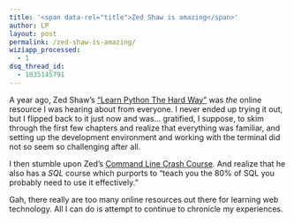 ```yaml
---
title: '<span data-rel="title">Zed Shaw is amazing</span>'
author: LP
layout: post
permalink: /zed-shaw-is-amazing/
wiziapp_processed:
  - 1
dsq_thread_id:
  - 1035145791
---
```


<p>
  A year ago, Zed Shaw&#8217;s <a href="http://learnpythonthehardway.org/" target="_blank">&#8220;Learn Python The Hard Way&#8221;</a> was <em>the</em> online resource I was hearing about from everyone. I never ended up trying it out, but I flipped back to it just now and was&#8230; gratified, I suppose, to skim through the first few chapters and realize that everything was familiar, and setting up the development environment and working with the terminal did not so seem so challenging after all.
</p>

<p>
  I then stumble upon Zed&#8217;s <a href="http://cli.learncodethehardway.org/book/" target="_blank">Command Line Crash Course</a>. And realize that he also has a <em>SQL</em> course which purports to &#8220;teach you the 80% of SQL you probably need to use it effectively.&#8221;
</p>

<p>
  Gah, there really are too many online resources out there for learning web technology. All I can do is attempt to continue to chronicle my experiences.
</p>